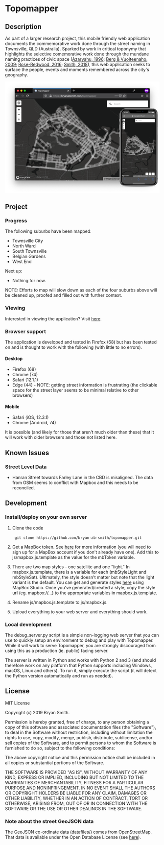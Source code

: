 # Topomapper

## Description

As part of a larger research project, this mobile friendly web application documents the commemorative work done through the street naming in Townsville, QLD (Australia). Sparked by work in critical toponymy that highlights the selective comemorative work done through the mundane naming practices of civic space ([Azaryahu, 1996](https://journals.sagepub.com/doi/pdf/10.1068/d140311); [Berg & Vuolteenaho, 2009](https://books.google.com.au/books/about/Critical_Toponymies.html?id=xg1GAepFft8C&redir_esc=y); [Rose-Redwood, 2016](https://www.acme-journal.org/index.php/acme/article/view/1215); [Smith, 2018](https://www.tandfonline.com/doi/abs/10.1080/00377996.2018.1460569)), this web application seeks to surface the people, events and moments remembered across the city's geography.

![Topomapper Screenshot](img/topomapper_sshot_both_dark.png)

## Project

### Progress

The following suburbs have been mapped:
- Townsville City
- North Ward
- South Townsville
- Belgian Gardens
- West End

Next up:
- Nothing for now.

NOTE: Efforts to map will slow down as each of the four suburbs above will be cleaned up, proofed and filled out with further context.

### Viewing

Interested in viewing the application? Visit [here](https://bryanabsmith.com/topomapper/).

### Browser support

The application is developed and tested in Firefox (68) but has been tested on and is thought to work with the following (with little to no errors).

#### Desktop
- Firefox (68)
- Chrome (74)
- Safari (12.1.1)
- Edge (44) - NOTE: getting street information is frustrating (the clickable space for the street layer seems to be minimal relative to other browsers)

#### Mobile
- Safari (iOS, 12.3.1)
- Chrome (Android, 74)

It is possible (and likely for those that aren't much older than these) that it will work with older browsers and those not listed here.

## Known Issues

### Street Level Data
- Hanran Street towards Farley Lane in the CBD is misaligned. The data from OSM seems to conflict with Mapbox and this needs to be reconciled.

## Development

### Install/deploy on your own server

1. Clone the code

    ``` git clone https://github.com/bryan-ab-smith/topomapper.git```

2. Get a MapBox token. See [here](https://account.mapbox.com/access-tokens/) for more information (you will need to sign up for a MapBox account if you don't already have one). Add this to js/mapbox.js.template as the value for the mbToken variable.

3. There are two map styles - one satellite and one "light." In mapbox.js.template, there is a variable for each (mbStyleLight and mbStyleSat). Ultimately, the style doesn't matter but note that the light variant is the default. You can get and generate styles [here](https://www.mapbox.com/mapbox-studio/) using MapBox Studio. Once you've generated/created a style, copy the style url (eg. mapbox://...) to the appropriate variables in mapbox.js.template.

4. Rename js/mapbox.js.template to js/mapbox.js.

5. Upload everything to your web server and everything should work.

### Local development

The debug_server.py script is a simple non-logging web server that you can use to quickly setup an environment to debug and play with Topomapper. While it will work to serve Topomapper, you are strongly discouraged from using this as a production (ie. public) facing server.

The server is written in Python and works with Python 2 and 3 (and should therefore work on any platform that Python supports including Windows, macOS, Linux and others). To run it, simply execute the script (it will detect the Python version automatically and run as needed).

## License

MIT License

Copyright (c) 2019 Bryan Smith.

Permission is hereby granted, free of charge, to any person obtaining a copy
of this software and associated documentation files (the "Software"), to deal
in the Software without restriction, including without limitation the rights
to use, copy, modify, merge, publish, distribute, sublicense, and/or sell
copies of the Software, and to permit persons to whom the Software is
furnished to do so, subject to the following conditions:

The above copyright notice and this permission notice shall be included in all
copies or substantial portions of the Software.

THE SOFTWARE IS PROVIDED "AS IS", WITHOUT WARRANTY OF ANY KIND, EXPRESS OR
IMPLIED, INCLUDING BUT NOT LIMITED TO THE WARRANTIES OF MERCHANTABILITY,
FITNESS FOR A PARTICULAR PURPOSE AND NONINFRINGEMENT. IN NO EVENT SHALL THE
AUTHORS OR COPYRIGHT HOLDERS BE LIABLE FOR ANY CLAIM, DAMAGES OR OTHER
LIABILITY, WHETHER IN AN ACTION OF CONTRACT, TORT OR OTHERWISE, ARISING FROM,
OUT OF OR IN CONNECTION WITH THE SOFTWARE OR THE USE OR OTHER DEALINGS IN THE
SOFTWARE.

### Note about the street GeoJSON data
The GeoJSON co-ordinate data (datafiles/) comes from OpenStreetMap. That data is available under the Open Database License (see [here](https://opendatacommons.org/licenses/odbl/1-0/)).
